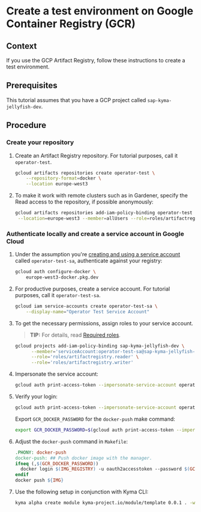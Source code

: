 # Create a test environment on Google Container Registry (GCR)

## Context

If you use the GCP Artifact Registry, follow these instructions to create a test environment.

## Prerequisites

This tutorial assumes that you have a GCP project called `sap-kyma-jellyfish-dev`.

## Procedure

### Create your repository

1. Create an Artifact Registry repository. For tutorial purposes, call it `operator-test`.

   ```sh
   gcloud artifacts repositories create operator-test \
       --repository-format=docker \
       --location europe-west3
   ```

2. To make it work with remote clusters such as in Gardener, specify the Read access to the repository, if possible anonymously:

   ```sh
   gcloud artifacts repositories add-iam-policy-binding operator-test \
    --location=europe-west3 --member=allUsers --role=roles/artifactregistry.reader
   ```

### Authenticate locally and create a service account in Google Cloud

1. Under the assumption you're [creating and using a service account](https://kubernetes.io/docs/tasks/configure-pod-container/configure-service-account/) called `operator-test-sa`, authenticate against your registry:

   ```sh
   gcloud auth configure-docker \
       europe-west3-docker.pkg.dev
   ```

2. For productive purposes, create a service account. For tutorial purposes, call it `operator-test-sa`.

   ```sh
   gcloud iam service-accounts create operator-test-sa \
       --display-name="Operator Test Service Account"

3. To get the necessary permissions, assign roles to your service account.

   > **TIP:** For details, read [Required roles](https://cloud.google.com/iam/docs/creating-managing-service-accounts#permissions).

   ```sh
   gcloud projects add-iam-policy-binding sap-kyma-jellyfish-dev \
         --member='serviceAccount:operator-test-sa@sap-kyma-jellyfish-dev.iam.gserviceaccount.com' \
         --role='roles/artifactregistry.reader' \
         --role='roles/artifactregistry.writer'
   ```

4. Impersonate the service account:

   ```sh
   gcloud auth print-access-token --impersonate-service-account operator-test-sa@sap-kyma-jellyfish-dev.iam.gserviceaccount.com
   ```

5. Verify your login:

   ```sh
   gcloud auth print-access-token --impersonate-service-account operator-test-sa@sap-kyma-jellyfish-dev.iam.gserviceaccount.com | docker login -u oauth2accesstoken --password-stdin https://europe-west3-docker.pkg.dev/sap-kyma-jellyfish-dev/operator-test
   ```

   Export `GCR_DOCKER_PASSWORD` for the `docker-push` make command:

   ```sh
   export GCR_DOCKER_PASSWORD=$(gcloud auth print-access-token --impersonate-service-account operator-test-sa@sap-kyma-jellyfish-dev.iam.gserviceaccount.com)
   ```

6. Adjust the `docker-push` command in `Makefile`:

   ```makefile
   .PHONY: docker-push
   docker-push: ## Push docker image with the manager.
   ifneq (,$(GCR_DOCKER_PASSWORD))
     docker login $(IMG_REGISTRY) -u oauth2accesstoken --password $(GCR_DOCKER_PASSWORD)
   endif
   docker push ${IMG}
   ```

7. Use the following setup in conjunction with Kyma CLI:

   ```sh
   kyma alpha create module kyma-project.io/module/template 0.0.1 . -w -c oauth2accesstoken:$GCR_DOCKER_PASSWORD
   ```
